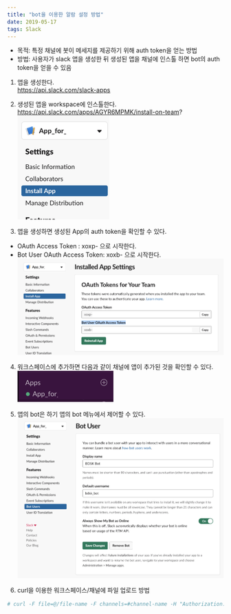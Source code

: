 ```yaml
---
title: "bot을 이용한 알람 설정 방법"
date: 2019-05-17
tags: Slack
---
```


- 목적: 특정 채널에 봇이 메세지를 제공하기 위해 auth token을 얻는 방법
- 방법: 사용자가 slack 앱을 생성한 뒤 생성된 앱을 채널에 인스톨 하면 bot의 auth token을 얻을 수 있음

1. 앱을 생성한다.  
https://api.slack.com/slack-apps


2. 생성된 앱을 workspace에 인스톨한다.  
https://api.slack.com/apps/AGYR6MPMK/install-on-team?
![Alt text](/assets/post_images/slack/slack_1_1.png)

3. 앱을 생성하면 생성된 App의 auth token을 확인할 수 있다.
- OAuth Access Token : xoxp- 으로 시작한다.
- Bot User OAuth Access Token: xoxb- 으로 시작한다.  
![Alt text](/assets/post_images/slack/slack_1_2.png)


4. 워크스페이스에 추가하면 다음과 같이 채널에 앱이 추가된 것을 확인할 수 있다.  
![Alt text](/assets/post_images/slack/slack_1_3.png)
 

5. 앱의 bot은 하기 앱의 bot 메뉴에서 제어할 수 있다.  
![Alt text](/assets/post_images/slack/slack_1_4.png)


6. curl을 이용한 워크스페이스/채널에 파일 업로드 방법  
```bash
# curl -F file=@/file-name -F channels=#channel-name -H "Authorization: Bearer xoxb-xxxx..." https://slack.com/api/files.upload
```